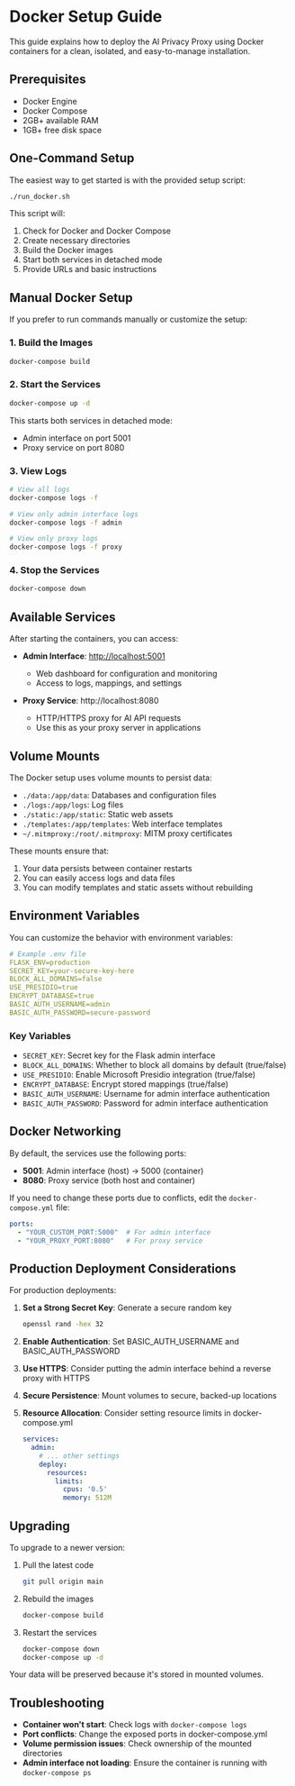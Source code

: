 # Docker Setup Guide

This guide explains how to deploy the AI Privacy Proxy using Docker containers for a clean, isolated, and easy-to-manage installation.

## Prerequisites

- Docker Engine
- Docker Compose
- 2GB+ available RAM
- 1GB+ free disk space

## One-Command Setup

The easiest way to get started is with the provided setup script:

```bash
./run_docker.sh
```

This script will:
1. Check for Docker and Docker Compose
2. Create necessary directories
3. Build the Docker images
4. Start both services in detached mode
5. Provide URLs and basic instructions

## Manual Docker Setup

If you prefer to run commands manually or customize the setup:

### 1. Build the Images

```bash
docker-compose build
```

### 2. Start the Services

```bash
docker-compose up -d
```

This starts both services in detached mode:
- Admin interface on port 5001
- Proxy service on port 8080

### 3. View Logs

```bash
# View all logs
docker-compose logs -f

# View only admin interface logs
docker-compose logs -f admin

# View only proxy logs
docker-compose logs -f proxy
```

### 4. Stop the Services

```bash
docker-compose down
```

## Available Services

After starting the containers, you can access:

- **Admin Interface**: [http://localhost:5001](http://localhost:5001)
  - Web dashboard for configuration and monitoring
  - Access to logs, mappings, and settings

- **Proxy Service**: http://localhost:8080
  - HTTP/HTTPS proxy for AI API requests
  - Use this as your proxy server in applications

## Volume Mounts

The Docker setup uses volume mounts to persist data:

- `./data:/app/data`: Databases and configuration files
- `./logs:/app/logs`: Log files
- `./static:/app/static`: Static web assets
- `./templates:/app/templates`: Web interface templates
- `~/.mitmproxy:/root/.mitmproxy`: MITM proxy certificates

These mounts ensure that:
1. Your data persists between container restarts
2. You can easily access logs and data files
3. You can modify templates and static assets without rebuilding

## Environment Variables

You can customize the behavior with environment variables:

```yaml
# Example .env file
FLASK_ENV=production
SECRET_KEY=your-secure-key-here
BLOCK_ALL_DOMAINS=false
USE_PRESIDIO=true
ENCRYPT_DATABASE=true
BASIC_AUTH_USERNAME=admin
BASIC_AUTH_PASSWORD=secure-password
```

### Key Variables

- `SECRET_KEY`: Secret key for the Flask admin interface
- `BLOCK_ALL_DOMAINS`: Whether to block all domains by default (true/false)
- `USE_PRESIDIO`: Enable Microsoft Presidio integration (true/false)
- `ENCRYPT_DATABASE`: Encrypt stored mappings (true/false)
- `BASIC_AUTH_USERNAME`: Username for admin interface authentication
- `BASIC_AUTH_PASSWORD`: Password for admin interface authentication

## Docker Networking

By default, the services use the following ports:

- **5001**: Admin interface (host) → 5000 (container)
- **8080**: Proxy service (both host and container)

If you need to change these ports due to conflicts, edit the `docker-compose.yml` file:

```yaml
ports:
  - "YOUR_CUSTOM_PORT:5000"  # For admin interface
  - "YOUR_PROXY_PORT:8080"   # For proxy service
```

## Production Deployment Considerations

For production deployments:

1. **Set a Strong Secret Key**: Generate a secure random key
   ```bash
   openssl rand -hex 32
   ```

2. **Enable Authentication**: Set BASIC_AUTH_USERNAME and BASIC_AUTH_PASSWORD

3. **Use HTTPS**: Consider putting the admin interface behind a reverse proxy with HTTPS

4. **Secure Persistence**: Mount volumes to secure, backed-up locations

5. **Resource Allocation**: Consider setting resource limits in docker-compose.yml
   ```yaml
   services:
     admin:
       # ... other settings
       deploy:
         resources:
           limits:
             cpus: '0.5'
             memory: 512M
   ```

## Upgrading

To upgrade to a newer version:

1. Pull the latest code
   ```bash
   git pull origin main
   ```

2. Rebuild the images
   ```bash
   docker-compose build
   ```

3. Restart the services
   ```bash
   docker-compose down
   docker-compose up -d
   ```

Your data will be preserved because it's stored in mounted volumes.

## Troubleshooting

- **Container won't start**: Check logs with `docker-compose logs`
- **Port conflicts**: Change the exposed ports in docker-compose.yml
- **Volume permission issues**: Check ownership of the mounted directories
- **Admin interface not loading**: Ensure the container is running with `docker-compose ps`